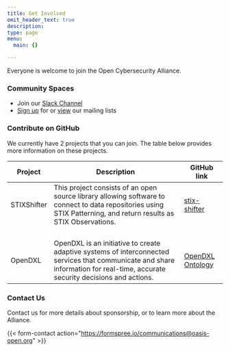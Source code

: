 ```yaml
---
title: Get Involved
omit_header_text: true
description: 
type: page
menu:
  main: {}

---
```


Everyone is welcome to join the Open Cybersecurity Alliance.

### Community Spaces

* Join our [Slack Channel](https://docs.google.com/forms/d/1vEAqg9SKBF3UMtmbJJ9qqLarrXN5zeVG3_obedA3DKs)
* [Sign up](https://lists.oasis-open-projects.org/g/oca) for or [view](https://lists.oasis-open-projects.org/g/oca/topics) our mailing lists

### Contribute on GitHub
We currently have 2 projects that you can join.  The table below provides more information on these projects.

| Project | Description | GitHub link |
|---  |---   |---   |
|STIXShifter  |This project consists of an open source library allowing software to connect to data repositories using STIX Patterning, and return results as STIX Observations.  | [stix-shifter](https://github.com/opencybersecurityalliance/stix-shifter) |
| | |
| | |
| | |
| | |
|OpenDXL |OpenDXL is an initiative to create adaptive systems of interconnected services that communicate and share information for real-time, accurate security decisions and actions. | [OpenDXL Ontology](https://github.com/opencybersecurityalliance/opendxl-ontology)|


### Contact Us
Contact us for more details about sponsorship, or to learn more about the Alliance.
 
{{< form-contact action="https://formspree.io/communications@oasis-open.org" >}}